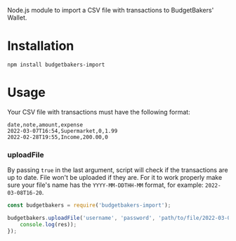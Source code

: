 Node.js module to import a CSV file with transactions to BudgetBakers' Wallet.

# Installation
`npm install budgetbakers-import`

# Usage

Your CSV file with transactions must have the following format:

```csv
date,note,amount,expense
2022-03-07T16:54,Supermarket,0,1.99
2022-02-28T19:55,Income,200.00,0
```

### uploadFile
By passing `true` in the last argument, script will check if the transactions are up to date. File won't be uploaded if they are.
For it to work properly make sure your file's name has the `YYYY-MM-DDTHH-MM` format, for example: `2022-03-08T16-20`.

```js
const budgetbakers = require('budgetbakers-import');

budgetbakers.uploadFile('username', 'password', 'path/to/file/2022-03-08T16-20.csv', true).then(res => {
    console.log(res));
});
```